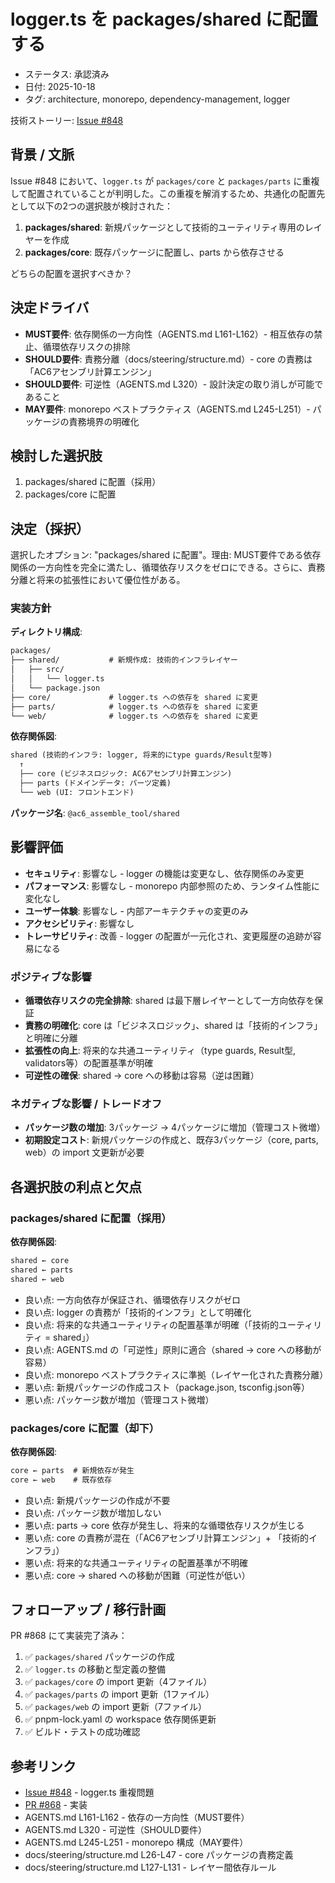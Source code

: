 # logger.ts を packages/shared に配置する

- ステータス: 承認済み
- 日付: 2025-10-18
- タグ: architecture, monorepo, dependency-management, logger

技術ストーリー: [Issue #848](https://github.com/tooppoo/ac6_assemble_tool/issues/848)

## 背景 / 文脈

Issue #848 において、`logger.ts` が `packages/core` と `packages/parts` に重複して配置されていることが判明した。この重複を解消するため、共通化の配置先として以下の2つの選択肢が検討された：

1. **packages/shared**: 新規パッケージとして技術的ユーティリティ専用のレイヤーを作成
2. **packages/core**: 既存パッケージに配置し、parts から依存させる

どちらの配置を選択すべきか？

## 決定ドライバ

- **MUST要件**: 依存関係の一方向性（AGENTS.md L161-L162）- 相互依存の禁止、循環依存リスクの排除
- **SHOULD要件**: 責務分離（docs/steering/structure.md）- core の責務は「AC6アセンブリ計算エンジン」
- **SHOULD要件**: 可逆性（AGENTS.md L320）- 設計決定の取り消しが可能であること
- **MAY要件**: monorepo ベストプラクティス（AGENTS.md L245-L251）- パッケージの責務境界の明確化

## 検討した選択肢

1. packages/shared に配置（採用）
2. packages/core に配置

## 決定（採択）

選択したオプション: "packages/shared に配置"。理由: MUST要件である依存関係の一方向性を完全に満たし、循環依存リスクをゼロにできる。さらに、責務分離と将来の拡張性において優位性がある。

### 実装方針

**ディレクトリ構成**:

```txt
packages/
├── shared/           # 新規作成: 技術的インフラレイヤー
│   ├── src/
│   │   └── logger.ts
│   └── package.json
├── core/             # logger.ts への依存を shared に変更
├── parts/            # logger.ts への依存を shared に変更
└── web/              # logger.ts への依存を shared に変更
```

**依存関係図**:

```txt
shared (技術的インフラ: logger, 将来的にtype guards/Result型等)
  ↑
  ├── core (ビジネスロジック: AC6アセンブリ計算エンジン)
  ├── parts (ドメインデータ: パーツ定義)
  └── web (UI: フロントエンド)
```

**パッケージ名**: `@ac6_assemble_tool/shared`

## 影響評価

- **セキュリティ**: 影響なし - logger の機能は変更なし、依存関係のみ変更
- **パフォーマンス**: 影響なし - monorepo 内部参照のため、ランタイム性能に変化なし
- **ユーザー体験**: 影響なし - 内部アーキテクチャの変更のみ
- **アクセシビリティ**: 影響なし
- **トレーサビリティ**: 改善 - logger の配置が一元化され、変更履歴の追跡が容易になる

### ポジティブな影響

- **循環依存リスクの完全排除**: shared は最下層レイヤーとして一方向依存を保証
- **責務の明確化**: core は「ビジネスロジック」、shared は「技術的インフラ」と明確に分離
- **拡張性の向上**: 将来的な共通ユーティリティ（type guards, Result型, validators等）の配置基準が明確
- **可逆性の確保**: shared → core への移動は容易（逆は困難）

### ネガティブな影響 / トレードオフ

- **パッケージ数の増加**: 3パッケージ → 4パッケージに増加（管理コスト微増）
- **初期設定コスト**: 新規パッケージの作成と、既存3パッケージ（core, parts, web）の import 文更新が必要

## 各選択肢の利点と欠点

### packages/shared に配置（採用）

**依存関係図**:

```txt
shared ← core
shared ← parts
shared ← web
```

- 良い点: 一方向依存が保証され、循環依存リスクがゼロ
- 良い点: logger の責務が「技術的インフラ」として明確化
- 良い点: 将来的な共通ユーティリティの配置基準が明確（「技術的ユーティリティ = shared」）
- 良い点: AGENTS.md の「可逆性」原則に適合（shared → core への移動が容易）
- 良い点: monorepo ベストプラクティスに準拠（レイヤー化された責務分離）
- 悪い点: 新規パッケージの作成コスト（package.json, tsconfig.json等）
- 悪い点: パッケージ数が増加（管理コスト微増）

### packages/core に配置（却下）

**依存関係図**:

```txt
core ← parts  # 新規依存が発生
core ← web    # 既存依存
```

- 良い点: 新規パッケージの作成が不要
- 良い点: パッケージ数が増加しない
- 悪い点: parts → core 依存が発生し、将来的な循環依存リスクが生じる
- 悪い点: core の責務が混在（「AC6アセンブリ計算エンジン」+ 「技術的インフラ」）
- 悪い点: 将来的な共通ユーティリティの配置基準が不明確
- 悪い点: core → shared への移動が困難（可逆性が低い）

## フォローアップ / 移行計画

PR #868 にて実装完了済み：

1. ✅ `packages/shared` パッケージの作成
2. ✅ `logger.ts` の移動と型定義の整備
3. ✅ `packages/core` の import 更新（4ファイル）
4. ✅ `packages/parts` の import 更新（1ファイル）
5. ✅ `packages/web` の import 更新（7ファイル）
6. ✅ pnpm-lock.yaml の workspace 依存関係更新
7. ✅ ビルド・テストの成功確認

## 参考リンク

- [Issue #848](https://github.com/tooppoo/ac6_assemble_tool/issues/848) - logger.ts 重複問題
- [PR #868](https://github.com/tooppoo/ac6_assemble_tool/pull/868) - 実装
- AGENTS.md L161-L162 - 依存の一方向性（MUST要件）
- AGENTS.md L320 - 可逆性（SHOULD要件）
- AGENTS.md L245-L251 - monorepo 構成（MAY要件）
- docs/steering/structure.md L26-L47 - core パッケージの責務定義
- docs/steering/structure.md L127-L131 - レイヤー間依存ルール
